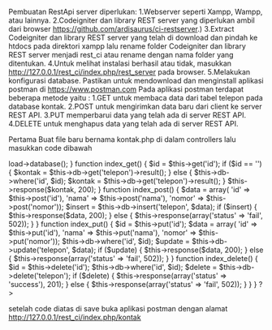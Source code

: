 Pembuatan RestApi server diperlukan:
1.Webserver seperti Xampp, Wampp, atau lainnya.
2.Codeigniter dan library REST server yang diperlukan ambil dari browser https://github.com/ardisaurus/ci-restserver.)
3.Extract Codeigniter dan library REST server yang telah di download dan pindah ke htdocs pada direktori xampp lalu rename folder Codeigniter dan library REST server menjadi rest_ci atau rename dengan nama folder yang ditentukan.
4.Untuk melihat instalasi berhasil atau tidak, masukkan  http://127.0.0.1/rest_ci/index.php/rest_server pada browser.
5.Melakukan konfigurasi database.
Pastikan untuk mendownload dan menginstall aplikasi postman di https://www.postman.com
    Pada aplikasi postman terdapat beberapa metode yaitu :
    1.GET untuk membaca data dari tabel telepon pada database kontak.
    2.POST untuk mengirimkan data baru dari client ke server REST API.
    3.PUT memperbarui data yang telah ada di server REST API.
    4.DELETE untuk menghapus data yang telah ada di server REST API.

Pertama Buat file baru bernama kontak.php di dalam controllers lalu masukkan code dibawah

<?php

defined('BASEPATH') OR exit('No direct script access allowed');

require APPPATH . '/libraries/REST_Controller.php';
use Restserver\Libraries\REST_Controller;

class Kontak extends REST_Controller {

    function __construct($config = 'rest') {
        parent::__construct($config);
        $this->load->database();
    }

    function index_get() {
        $id = $this->get('id');
        if ($id == '') {
            $kontak = $this->db->get('telepon')->result();
        } else {
            $this->db->where('id', $id);
            $kontak = $this->db->get('telepon')->result();
        }
        $this->response($kontak, 200);
    }

    function index_post() {
        $data = array(
                    'id'           => $this->post('id'),
                    'nama'          => $this->post('nama'),
                    'nomor'    => $this->post('nomor'));
        $insert = $this->db->insert('telepon', $data);
        if ($insert) {
            $this->response($data, 200);
        } else {
            $this->response(array('status' => 'fail', 502));
        }
    }

    function index_put() {
        $id = $this->put('id');
        $data = array(
                    'id'       => $this->put('id'),
                    'nama'          => $this->put('nama'),
                    'nomor'    => $this->put('nomor'));
        $this->db->where('id', $id);
        $update = $this->db->update('telepon', $data);
        if ($update) {
            $this->response($data, 200);
        } else {
            $this->response(array('status' => 'fail', 502));
        }
    }

    function index_delete() {
        $id = $this->delete('id');
        $this->db->where('id', $id);
        $delete = $this->db->delete('telepon');
        if ($delete) {
            $this->response(array('status' => 'success'), 201);
        } else {
            $this->response(array('status' => 'fail', 502));
        }
    }

}
?>

setelah code diatas di save buka aplikasi postman dengan alamat http://127.0.0.1/rest_ci/index.php/kontak